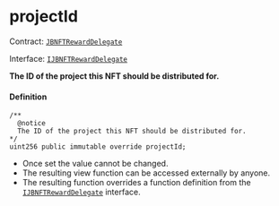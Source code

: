 # projectId

Contract: [`JBNFTRewardDelegate`](/docs/v4/deprecated/v2/contracts/or-delegates/or-abstract/jbnftrewarddelegate/README.md)​‌

Interface: [`IJBNFTRewardDelegate`](/docs/v4/deprecated/v2/interfaces/ijbnftrewarddelegate.md)

**The ID of the project this NFT should be distributed for.**

#### Definition

```
/**
  @notice
  The ID of the project this NFT should be distributed for.
*/
uint256 public immutable override projectId;
```

* Once set the value cannot be changed.
* The resulting view function can be accessed externally by anyone.
* The resulting function overrides a function definition from the [`IJBNFTRewardDelegate`](/docs/v4/deprecated/v2/interfaces/ijbnftrewarddelegate.md) interface.
